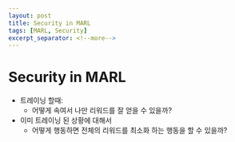 ```yaml
---
layout: post
title: Security in MARL
tags: [MARL, Security]
excerpt_separator: <!--more-->
---
```


# Security in MARL

- 트레이닝 할때:
	- 어떻게 속여서 나만 리워드를 잘 얻을 수 있을까?
- 이미 트레이닝 된 상황에 대해서
	- 어떻게 행동하면 전체의 리워드를 최소화 하는 행동을 할 수 있을까?